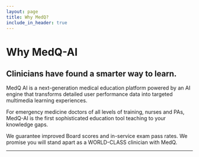 ```yaml
---
layout: page
title: Why MedQ?
include_in_header: true
---
```


# Why MedQ-AI

## Clinicians have found a smarter way to learn.

MedQ AI is a next-generation medical education platform powered by an AI engine that transforms detailed user performance data into targeted multimedia learning experiences. 

For emergency medicine doctors of all levels of training, nurses and PAs, MedQ-AI is the first sophisticated education tool teaching to your knowledge gaps. 

We guarantee improved Board scores and in-service exam pass rates. 
We promise you will stand apart as a WORLD-CLASS clinician with MedQ.

---